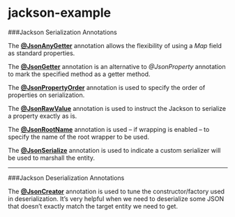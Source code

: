 # jackson-example
###Jackson Serialization Annotations

The **[@JsonAnyGetter](https://github.com/UnionOne/jackson-example/blob/master/src/main/java/com/github/union/jackson/serialization/bean/ExtendableBeanJsonAnyGetter.java#L21)** annotation allows the flexibility of using a *Map* field as standard properties.

The **[@JsonGetter](https://github.com/UnionOne/jackson-example/blob/master/src/main/java/com/github/union/jackson/serialization/bean/MyBeanJsonGetter.java#L15)** annotation is an alternative to *@JsonProperty* annotation to mark the specified method as a getter method.

The **[@JsonPropertyOrder](https://github.com/UnionOne/jackson-example/blob/master/src/main/java/com/github/union/jackson/serialization/bean/MyBeanJsonPropertyOrder.java#L5)** annotation is used to specify the order of properties on serialization.

The **[@JsonRawValue](https://github.com/UnionOne/jackson-example/blob/master/src/main/java/com/github/union/jackson/serialization/bean/MyBeanJsonRawValue.java#L8)** annotation  is used to instruct the Jackson to serialize a property exactly as is.

The **[@JsonRootName](https://github.com/UnionOne/jackson-example/blob/master/src/main/java/com/github/union/jackson/serialization/bean/MyBeanJsonRootName.java#L5)** annotation is used – if wrapping is enabled – to specify the name of the root wrapper to be used.

The **[@JsonSerialize](https://github.com/UnionOne/jackson-example/blob/master/src/main/java/com/github/union/jackson/serialization/bean/Event.java#L10)** annotation is used to indicate a custom serializer will be used to marshall the entity.

___

###Jackson Deserialization Annotations

The **[@JsonCreator](https://github.com/UnionOne/jackson-example/blob/master/src/main/java/com/github/union/jackson/derialization/bean/MyBeanJsonCreator.java#L10)** annotation is used to tune the constructor/factory used in deserialization. It’s very helpful when we need to deserialize some JSON that doesn’t exactly match the target entity we need to get.
